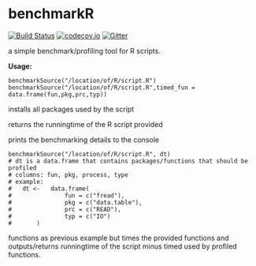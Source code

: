 # benchmarkR
[![Build Status](https://travis-ci.org/psolaimani/BenchmarkR.svg?branch=master)](https://travis-ci.org/psolaimani/BenchmarkR)
[![codecov.io](https://codecov.io/github/psolaimani/BenchmarkR/coverage.svg?branch=master)](https://codecov.io/github/psolaimani/BenchmarkR?branch=master)
[![Gitter](https://badges.gitter.im/psolaimani/BenchmarkR.svg)](https://gitter.im/psolaimani/BenchmarkR?utm_source=badge&utm_medium=badge&utm_campaign=pr-badge)

a simple benchmark/profiling tool for R scripts.

**Usage:**

	benchmarkSource("/location/of/R/script.R")
	benchmarkSource("/location/of/R/script.R",timed_fun = data.frame(fun,pkg,prc,typ))

installs all packages used by the script

returns the runningtime of the R script provided

prints the benchmarking details to the console

	benchmarkSource("/location/of/R/script.R", dt)
	# dt is a data.frame that contains packages/functions that should be profiled
	# columns: fun, pkg, process, type
	# example: 
	#	dt <-	data.frame(
	#				fun = c("fread"), 
	#				pkg = c("data.table"), 
	#				prc = c("READ"), 
	#				typ = c("IO")
	#		)

functions as previous example but times the provided functions and outputs/returns runningtime of the
script minus timed used by profiled functions.
